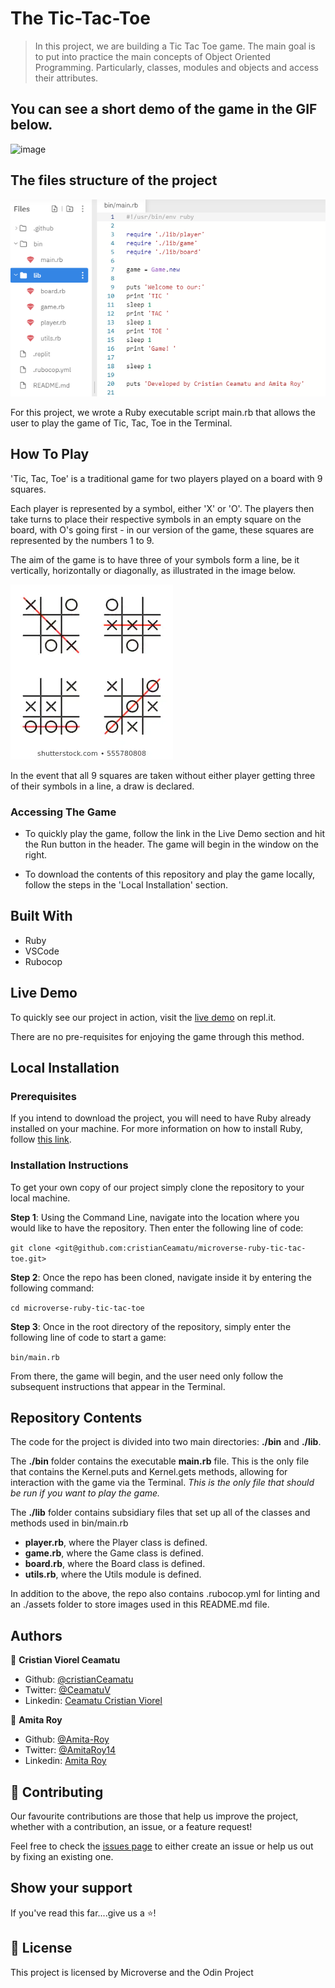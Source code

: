 # The Tic-Tac-Toe

> In this project, we are building a Tic Tac Toe game. The main goal is to put into practice the main concepts of Object Oriented Programming. Particularly, classes, modules and objects and access their attributes.

## You can see a short demo of the game in the GIF below.
![image](.github/captured.gif)

## The files structure of the project
![screenshot](.github/folder-structure.png)

For this project, we wrote a Ruby executable script main.rb that allows the user to play the game of Tic, Tac, Toe in the Terminal.

## How To Play

'Tic, Tac, Toe' is a traditional game for two players played on a board with 9 squares.

Each player is represented by a symbol, either 'X' or 'O'. The players then take turns to place their respective symbols in an empty square on the board, with O's going first - in our version of the game, these squares are represented by the numbers 1 to 9.

The aim of the game is to have three of your symbols form a line, be it vertically, horizontally or diagonally, as illustrated in the image below.

![A Winning Combination of Tic, Tac, Toe](.github/winning-screenshot.webp)

In the event that all 9 squares are taken without either player getting three of their symbols in a line, a draw is declared.

### Accessing The Game

- To quickly play the game, follow the link in the Live Demo section and hit the Run button in the header. The game will begin in the window on the right.

- To download the contents of this repository and play the game locally, follow the steps in the 'Local Installation' section.

## Built With

- Ruby
- VSCode
- Rubocop

## Live Demo

To quickly see our project in action, visit the [live demo](https://repl.it/@cristianCeamatu/microverse-ruby-tic-tac-toe#bin/main.rb) on repl.it.

There are no pre-requisites for enjoying the game through this method.

## Local Installation

### Prerequisites

If you intend to download the project, you will need to have Ruby already installed on your machine. For more information on how to install Ruby, follow [this link](https://www.ruby-lang.org/en/downloads/).

### Installation Instructions

To get your own copy of our project simply clone the repository to your local machine.

**Step 1**: Using the Command Line, navigate into the location where you would like to have the repository. Then enter the following line of code:

`git clone <git@github.com:cristianCeamatu/microverse-ruby-tic-tac-toe.git>`

**Step 2**: Once the repo has been cloned, navigate inside it by entering the following command:

`cd microverse-ruby-tic-tac-toe`

**Step 3**: Once in the root directory of the repository, simply enter the following line of code to start a game:

`bin/main.rb`

From there, the game will begin, and the user need only follow the subsequent instructions that appear in the Terminal.

## Repository Contents

The code for the project is divided into two main directories: **./bin** and **./lib**.

The **./bin** folder contains the executable **main.rb** file. This is the only file that contains the Kernel.puts and Kernel.gets methods, allowing for interaction with the game via the Terminal. _This is the only file that should be run if you want to play the game._

The **./lib** folder contains subsidiary files that set up all of the classes and methods used in bin/main.rb

- **player.rb**, where the Player class is defined.
- **game.rb**, where the Game class is defined.
- **board.rb**, where the Board class is defined.
- **utils.rb**, where the Utils module is defined.

In addition to the above, the repo also contains .rubocop.yml for linting and an ./assets folder to store images used in this README.md file.

## Authors

👤 **Cristian Viorel Ceamatu**

- Github: [@cristianCeamatu](https://github.com/cristianCeamatu)
- Twitter: [@CeamatuV](https://twitter.com/CeamatuV)
- Linkedin: [Ceamatu Cristian Viorel](https://www.linkedin.com/in/ceamatu-cristian-viorel-7a5469136/)

👤 **Amita Roy**

- Github: [@Amita-Roy](https://github.com/Amita-Roy)
- Twitter: [@AmitaRoy14](https://twitter.com/AmitaRoy14)
- Linkedin: [Amita Roy](https://www.linkedin.com/in/amita-roy-3b823b68/)

## 🤝 Contributing

Our favourite contributions are those that help us improve the project, whether with a contribution, an issue, or a feature request!

Feel free to check the [issues page](https://github.com/cristianCeamatu/microverse-ruby-tic-tac-toe/issues) to either create an issue or help us out by fixing an existing one.

## Show your support

If you've read this far....give us a ⭐️!

## 📝 License

This project is licensed by Microverse and the Odin Project